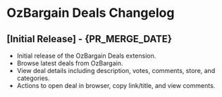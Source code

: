 # OzBargain Deals Changelog

## [Initial Release] - {PR_MERGE_DATE}

- Initial release of the OzBargain Deals extension.
- Browse latest deals from OzBargain.
- View deal details including description, votes, comments, store, and categories.
- Actions to open deal in browser, copy link/title, and view comments.